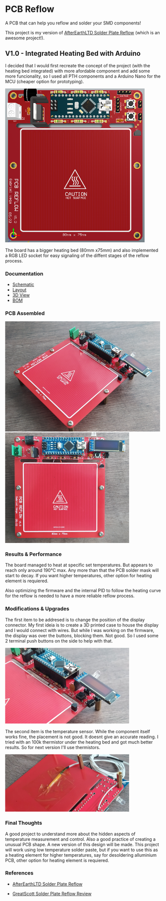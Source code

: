 # PCB Reflow
 A PCB that can help you reflow and solder your SMD components! 

This project is my version of [AfterEarthLTD Solder Plate Reflow](https://github.com/AfterEarthLTD/Solder-Reflow-Plate) (which is an awesome project!). 

## V1.0 - Integrated Heating Bed with Arduino

I decided that I would first recreate the concept of the project (with the heating bed integrated) with more afordable component and add some more funcionality, so I used all PTH components and a Arduino Nano for the MCU (cheaper option for prototyping). 

<img src="V1-Arduino-PTH/Images/PCBReflow_V1_Arduino.png" width="450px"></a>

The board has a bigger heating bed (80mm x75mm) and also implemented a RGB LED socket for easy signaling of the diffent stages of the reflow process.

### Documentation

- [Schematic](V1-Arduino-PTH/Documentation/Schematic_PCB_Reflow_Arduino_V1.0.pdf)
- [Layout](V1-Arduino-PTH/Documentation/Layout_PCB_Reflow_Arduino_V1.0.pdf)
- [3D View](V1-Arduino-PTH/Documentation/PCBReflow_V1_Arduino_Altium.png)
- [BOM](V1-Arduino-PTH/Documentation/BOM_PCB_Reflow_Arduino_V1.0.jpg)

### PCB Assembled


<img src="V1-Arduino-PTH/Images/PCB_Reflow_V1_1.jpg" width="500px"></a>
<img src="V1-Arduino-PTH/Images/PCB_Reflow_V1_3.jpg" width="400px"></a>

### Results & Performance

The board managed to heat at specific set temperatures. But appears to reach only around 190°C max. Any more than that the PCB solder mask will start to decay. If you want higher temperatures, other option for heating element is requiered. 

Also optimizing the firmware and the internal PID to follow the heating curve for the reflow is needed to have a more reliable reflow process.

### Modifications & Upgrades

The first item to be addresed is to change the position of the display connector. My first ideia is to create a 3D printed case to house the display and I would connect with wires. But while I was working on the firmware, the display was over the buttons, blocking them. Not good. So I used some 2 terminal push buttons on the side to help with that.

<img src="V1-Arduino-PTH/Images/PCB_Reflow_V1_4.jpg" width="400px"></a>

The second item is the temperature sensor. While the component itself works fine, the placement is not good. It doesnt give an accurate reading. I tried with an 100k thermistor under the heating bed and got much better results. So for next version I'll use thermistors.

<img src="V1-Arduino-PTH/Images/PCB_Reflow_V1_5.jpg" width="400px"></a>


### Final Thoughts

A good project to understand more about the hidden aspects of temperature measurement and control. Also a good practice of creating a unusual PCB shape. A new version of this design will be made. This project will work using low temperature solder paste, but if you want to use this as a heating element for higher temperatures, say for desoldering alluminium PCB, other option for heating element is requiered.

### References

 - [AfterEarthLTD Solder Plate Reflow](https://github.com/AfterEarthLTD/Solder-Reflow-Plate)

 - [GreatScott Solder Plate Reflow Review](https://www.youtube.com/watch?v=QarizoUnRfk&t)
